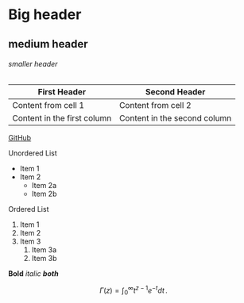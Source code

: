 # Big header
## medium header
###### smaller header

First Header | Second Header
------------ | -------------
Content from cell 1 | Content from cell 2
Content in the first column | Content in the second column


[GitHub](http://github.com)


Unordered List

* Item 1
* Item 2
  * Item 2a
  * Item 2b

Ordered List

1. Item 1
1. Item 2
1. Item 3
   1. Item 3a
   1. Item 3b

**Bold** *italic* ***both***

$$
\Gamma(z) = \int_0^\infty t^{z-1}e^{-t}dt\,.
$$
